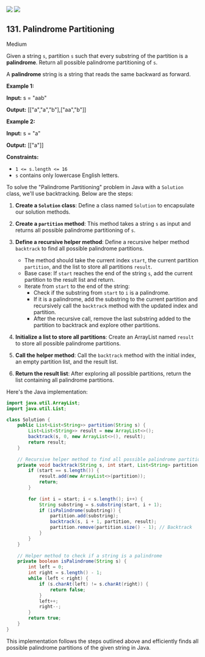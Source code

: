 [![](https://img.shields.io/github/stars/javadev/LeetCode-in-Java?label=Stars&style=flat-square)](https://github.com/javadev/LeetCode-in-Java)
[![](https://img.shields.io/github/forks/javadev/LeetCode-in-Java?label=Fork%20me%20on%20GitHub%20&style=flat-square)](https://github.com/javadev/LeetCode-in-Java/fork)

## 131\. Palindrome Partitioning

Medium

Given a string `s`, partition `s` such that every substring of the partition is a **palindrome**. Return all possible palindrome partitioning of `s`.

A **palindrome** string is a string that reads the same backward as forward.

**Example 1:**

**Input:** s = "aab"

**Output:** [["a","a","b"],["aa","b"]] 

**Example 2:**

**Input:** s = "a"

**Output:** [["a"]] 

**Constraints:**

*   `1 <= s.length <= 16`
*   `s` contains only lowercase English letters.

To solve the "Palindrome Partitioning" problem in Java with a `Solution` class, we'll use backtracking. Below are the steps:

1. **Create a `Solution` class**: Define a class named `Solution` to encapsulate our solution methods.

2. **Create a `partition` method**: This method takes a string `s` as input and returns all possible palindrome partitioning of `s`.

3. **Define a recursive helper method**: Define a recursive helper method `backtrack` to find all possible palindrome partitions.
   - The method should take the current index `start`, the current partition `partition`, and the list to store all partitions `result`.
   - Base case: If `start` reaches the end of the string `s`, add the current partition to the result list and return.
   - Iterate from `start` to the end of the string:
     - Check if the substring from `start` to `i` is a palindrome.
     - If it is a palindrome, add the substring to the current partition and recursively call the `backtrack` method with the updated index and partition.
     - After the recursive call, remove the last substring added to the partition to backtrack and explore other partitions.

4. **Initialize a list to store all partitions**: Create an ArrayList named `result` to store all possible palindrome partitions.

5. **Call the helper method**: Call the `backtrack` method with the initial index, an empty partition list, and the result list.

6. **Return the result list**: After exploring all possible partitions, return the list containing all palindrome partitions.

Here's the Java implementation:

```java
import java.util.ArrayList;
import java.util.List;

class Solution {
    public List<List<String>> partition(String s) {
        List<List<String>> result = new ArrayList<>();
        backtrack(s, 0, new ArrayList<>(), result);
        return result;
    }
    
    // Recursive helper method to find all possible palindrome partitions
    private void backtrack(String s, int start, List<String> partition, List<List<String>> result) {
        if (start == s.length()) {
            result.add(new ArrayList<>(partition));
            return;
        }
        
        for (int i = start; i < s.length(); i++) {
            String substring = s.substring(start, i + 1);
            if (isPalindrome(substring)) {
                partition.add(substring);
                backtrack(s, i + 1, partition, result);
                partition.remove(partition.size() - 1); // Backtrack
            }
        }
    }
    
    // Helper method to check if a string is a palindrome
    private boolean isPalindrome(String s) {
        int left = 0;
        int right = s.length() - 1;
        while (left < right) {
            if (s.charAt(left) != s.charAt(right)) {
                return false;
            }
            left++;
            right--;
        }
        return true;
    }
}
```

This implementation follows the steps outlined above and efficiently finds all possible palindrome partitions of the given string in Java.
